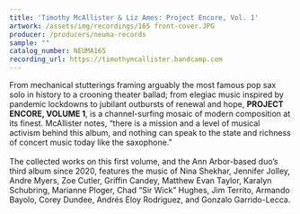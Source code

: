```yaml
---
title: 'Timothy McAllister & Liz Ames: Project Encore, Vol. 1'
artwork: /assets/img/recordings/165 front-cover.JPG
producer: /producers/neuma-records
sample: ""
catalog_number: NEUMA165
recording_url: https://timothymcallister.bandcamp.com
---
```

From mechanical stutterings framing arguably the most famous pop sax solo in history to a crooning theater ballad; from elegiac music inspired by pandemic lockdowns to jubilant outbursts of renewal and hope, **PROJECT ENCORE, VOLUME 1**, is a channel-surfing mosaic of modern composition at its finest. McAllister notes, “there is a mission and a level of musical activism behind this album, and nothing can speak to the state and richness of concert music today like the saxophone.”<br>
<br>
The collected works on this first volume, and the Ann Arbor-based duo’s third album since 2020, features the music of Nina Shekhar, Jennifer Jolley, Andre Myers, Zoe Cutler, Griffin Candey, Matthew Evan Taylor, Karalyn Schubring, Marianne Ploger, Chad “Sir Wick” Hughes, Jim Territo, Armando Bayolo, Corey Dundee, Andrés Eloy Rodriguez, and Gonzalo Garrido-Lecca. 